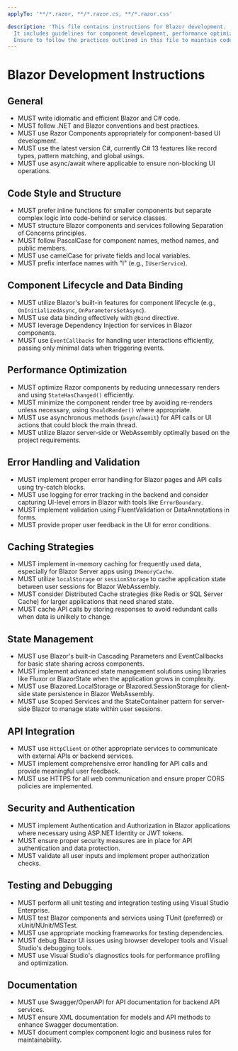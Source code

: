 ```yaml
---
applyTo: '**/*.razor, **/*.razor.cs, **/*.razor.css'

description: 'This file contains instructions for Blazor development.
  It includes guidelines for component development, performance optimization, and following Blazor coding standards.
  Ensure to follow the practices outlined in this file to maintain code quality and consistency.'
---
```


# Blazor Development Instructions

## General

* MUST write idiomatic and efficient Blazor and C# code.
* MUST follow .NET and Blazor conventions and best practices.
* MUST use Razor Components appropriately for component-based UI development.
* MUST use the latest version C#, currently C# 13 features like record types, pattern matching, and global usings.
* MUST use async/await where applicable to ensure non-blocking UI operations.

## Code Style and Structure

* MUST prefer inline functions for smaller components but separate complex logic into code-behind or service classes.
* MUST structure Blazor components and services following Separation of Concerns principles.
* MUST follow PascalCase for component names, method names, and public members.
* MUST use camelCase for private fields and local variables.
* MUST prefix interface names with "I" (e.g., `IUserService`).

## Component Lifecycle and Data Binding

* MUST utilize Blazor's built-in features for component lifecycle (e.g., `OnInitializedAsync`, `OnParametersSetAsync`).
* MUST use data binding effectively with `@bind` directive.
* MUST leverage Dependency Injection for services in Blazor components.
* MUST use `EventCallbacks` for handling user interactions efficiently, passing only minimal data when triggering events.

## Performance Optimization

* MUST optimize Razor components by reducing unnecessary renders and using `StateHasChanged()` efficiently.
* MUST minimize the component render tree by avoiding re-renders unless necessary, using `ShouldRender()` where appropriate.
* MUST use asynchronous methods (`async`/`await`) for API calls or UI actions that could block the main thread.
* MUST utilize Blazor server-side or WebAssembly optimally based on the project requirements.

## Error Handling and Validation

* MUST implement proper error handling for Blazor pages and API calls using try-catch blocks.
* MUST use logging for error tracking in the backend and consider capturing UI-level errors in Blazor with tools like `ErrorBoundary`.
* MUST implement validation using FluentValidation or DataAnnotations in forms.
* MUST provide proper user feedback in the UI for error conditions.

## Caching Strategies

* MUST implement in-memory caching for frequently used data, especially for Blazor Server apps using `IMemoryCache`.
* MUST utilize `localStorage` or `sessionStorage` to cache application state between user sessions for Blazor WebAssembly.
* MUST consider Distributed Cache strategies (like Redis or SQL Server Cache) for larger applications that need shared state.
* MUST cache API calls by storing responses to avoid redundant calls when data is unlikely to change.

## State Management

* MUST use Blazor's built-in Cascading Parameters and EventCallbacks for basic state sharing across components.
* MUST implement advanced state management solutions using libraries like Fluxor or BlazorState when the application grows in complexity.
* MUST use Blazored.LocalStorage or Blazored.SessionStorage for client-side state persistence in Blazor WebAssembly.
* MUST use Scoped Services and the StateContainer pattern for server-side Blazor to manage state within user sessions.

## API Integration

* MUST use `HttpClient` or other appropriate services to communicate with external APIs or backend services.
* MUST implement comprehensive error handling for API calls and provide meaningful user feedback.
* MUST use HTTPS for all web communication and ensure proper CORS policies are implemented.

## Security and Authentication

* MUST implement Authentication and Authorization in Blazor applications where necessary using ASP.NET Identity or JWT tokens.
* MUST ensure proper security measures are in place for API authentication and data protection.
* MUST validate all user inputs and implement proper authorization checks.

## Testing and Debugging

* MUST perform all unit testing and integration testing using Visual Studio Enterprise.
* MUST test Blazor components and services using TUnit (preferred) or xUnit/NUnit/MSTest.
* MUST use appropriate mocking frameworks for testing dependencies.
* MUST debug Blazor UI issues using browser developer tools and Visual Studio's debugging tools.
* MUST use Visual Studio's diagnostics tools for performance profiling and optimization.

## Documentation

* MUST use Swagger/OpenAPI for API documentation for backend API services.
* MUST ensure XML documentation for models and API methods to enhance Swagger documentation.
* MUST document complex component logic and business rules for maintainability.